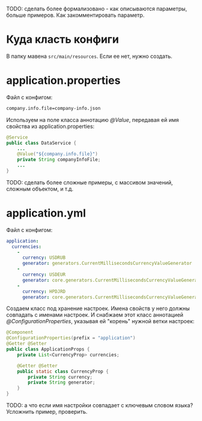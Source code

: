 TODO: сделать более формализовано - как описываются параметры, больше примеров. Как закомментировать параметр.



# Куда класть конфиги

В папку мавена `src/main/resources`. Если ее нет, нужно создать.



# application.properties

Файл с конфигом:

```xml
company.info.file=company-info.json
```

Используем на поле класса аннотацию *@Value*, передавая ей имя свойства из application.properties:

```java
@Service
public class DataService {
    ...
    @Value("${company.info.file}")
    private String companyInfoFile;
    ...
}
```

TODO: сделать более сложные примеры, с массивом значений, сложным объектом, и т.д.

# application.yml

Файл с конфигом:

```yaml
application:
  currencies:
    -
      currency: USDRUB
      generator: generators.CurrentMillisecondsCurrencyValueGenerator
    -
      currency: USDEUR
      generator: core.generators.CurrentMillisecondsCurrencyValueGenerator
    -
      currency: HPDJRD
      generator: core.generators.CurrentMillisecondsCurrencyValueGenerator

```

Создаем класс под хранение настроек. Имена свойств у него должны совпадать с именами настроек. И снабжаем этот класс аннотацией *@ConfigurationProperties*, указывая ей "корень" нужной ветки настроек:

```java
@Component
@ConfigurationProperties(prefix = "application")
@Getter @Setter
public class ApplicationProps {
    private List<CurrencyProp> currencies;

    @Getter @Setter
    public static class CurrencyProp {
        private String currency;
        private String generator;
    }
}
```

TODO: а что если имя настройки совпадает с ключевым словом языка? Усложнить пример, проверить.